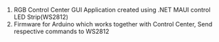1. RGB Control Center GUI
   Application created using .NET MAUI control LED Strip(WS2812)
2. Firmware for Arduino which works together with Control Center, Send respective commands to WS2812
